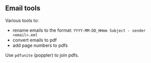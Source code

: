 ## Email tools

Various tools to:
 - rename emails to the format: `YYYY-MM-DD_HHmm Subject - sender <email>.eml`
 - convert emails to pdf
 - add page numbers to pdfs

Use `pdfunite` (poppler) to join pdfs.
